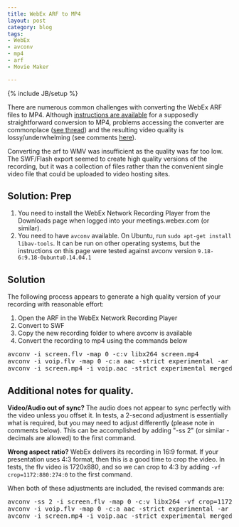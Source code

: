 ```yaml
---
title: WebEx ARF to MP4
layout: post
category: blog
tags:
- WebEx
- avconv
- mp4
- arf
- Movie Maker

---
```

{% include JB/setup %}

There are numerous common challenges with converting the WebEx ARF files to MP4.
Although [instructions are available](https://support.webex.com/support/documentation/help/21879.htm)
for a supposedly straightforward conversion to MP4, problems accessing the converter are commonplace 
([see thread](https://communities.cisco.com/thread/23335?tstart=0)) and the resulting video quality 
is lossy/underwhelming (see comments [here](https://feedback.techsmith.com/techsmith/topics/support_for_arf_files)).

Converting the arf to WMV was insufficient as the quality was far too low. The SWF/Flash export seemed to
create high quality versions of the recording, but it was a collection of files rather than the convenient
single video file that could be uploaded to video hosting sites.

## Solution: Prep

1. You need to install the WebEx Network Recording Player from the Downloads page when logged into your meetings.webex.com (or similar).
2. You need to have `avconv` available. On Ubuntu, run `sudo apt-get install libav-tools`. It can be run on other operating systems, but the instructions on this page were tested against avconv version `9.18-6:9.18-0ubuntu0.14.04.1`

## Solution

The following process appears to generate a high quality version of your recording with reasonable effort:

1. Open the ARF in the WebEx Network Recording Player
2. Convert to SWF
3. Copy the new recording folder to where avconv is available
4. Convert the recording to mp4 using the commands below

<pre class="brush:bash">
avconv -i screen.flv -map 0 -c:v libx264 screen.mp4
avconv -i voip.flv -map 0 -c:a aac -strict experimental -ar 44100 -ab 59k voip.aac
avconv -i screen.mp4 -i voip.aac -strict experimental merged.mp4
</pre>

## Additional notes for quality.

__Video/Audio out of sync?__
The audio does not appear to sync perfectly with the video unless you offset it.
In tests, a 2-second adjustment is essentially what is required, but you may need to adjust differently (please note in comments below).
This can be accomplished by adding "-ss 2" (or similar - decimals are allowed) to the first command.

__Wrong aspect ratio?__
WebEx delivers its recording in 16:9 format.
If your presentation uses 4:3 format, then this is a good time to crop the video.
In tests, the flv video is 1720x880, and so we can crop to 4:3 by adding `-vf crop=1172:880:274:0` to the first command.

When both of these adjustments are included, the revised commands are:

<pre class="brush:bash">
avconv -ss 2 -i screen.flv -map 0 -c:v libx264 -vf crop=1172:880:274:0 screen.mp4
avconv -i voip.flv -map 0 -c:a aac -strict experimental -ar 44100 -ab 59k voip.aac
avconv -i screen.mp4 -i voip.aac -strict experimental merged.mp4
</pre>

